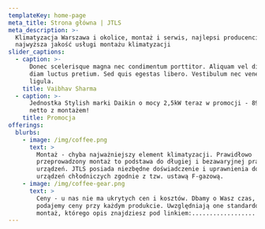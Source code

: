 ```yaml
---
templateKey: home-page
meta_title: Strona główna | JTLS
meta_description: >-
  Klimatyzacja Warszawa i okolice, montaż i serwis, najlepsi producenci,
  najwyższa jakość usługi montażu klimatyzacji
slider_captions:
  - caption: >-
      Donec scelerisque magna nec condimentum porttitor. Aliquam vel diam sed
      diam luctus pretium. Sed quis egestas libero. Vestibulum nec venenatis
      ligula.
    title: Vaibhav Sharma
  - caption: >-
      Jednostka Stylish marki Daikin o mocy 2,5kW teraz w promocji - 8900 zł
      netto z montażem!
    title: Promocja
offerings:
  blurbs:
    - image: /img/coffee.png
      text: >
        Montaż - chyba najważniejszy element klimatyzacji. Prawidłowo
        przeprowadzony montaż to podstawa do długiej i bezawaryjnej pracy
        urządzeń. JTLS posiada niezbędne doświadczenie i uprawnienia do montażu
        urządzeń chłodniczych zgodnie z tzw. ustawą F-gazową. 
    - image: /img/coffee-gear.png
      text: >
        Ceny - u nas nie ma ukrytych cen i kosztów. Dbamy o Wasz czas, dlatego 
        podajemy ceny przy każdym produkcie. Uwzględniają one standardowy
        montaż, którego opis znajdziesz pod linkiem:..................
---
```


